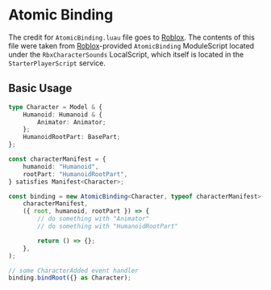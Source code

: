# Atomic Binding

The credit for `AtomicBinding.luau` file goes to [Roblox](https://www.roblox.com).
The contents of this file were taken from [Roblox](https://www.roblox.com)-provided `AtomicBinding` ModuleScript located under the `RbxCharacterSounds` LocalScript, which itself is located in the `StarterPlayerScript` service.

## Basic Usage

```ts
type Character = Model & {
	Humanoid: Humanoid & {
		Animator: Animator;
	};
	HumanoidRootPart: BasePart;
};

const characterManifest = {
	humanoid: "Humanoid",
	rootPart: "HumanoidRootPart",
} satisfies Manifest<Character>;

const binding = new AtomicBinding<Character, typeof characterManifest>(
	characterManifest,
	({ root, humanoid, rootPart }) => {
		// do something with "Animator"
		// do something with "HumanoidRootPart"

		return () => {};
	},
);

// some CharacterAdded event handler
binding.bindRoot({} as Character);
```
